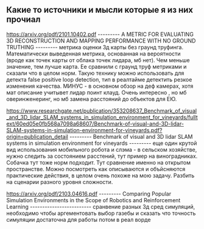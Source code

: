 ## Какие то источники и мысли которые я из них прочиал

https://arxiv.org/pdf/2101.10402.pdf --------- A METRIC FOR EVALUATING 3D RECONSTRUCTION AND MAPPING PERFORMANCE
WITH NO GROUND TRUTHING --------- метрика оценки 3д карты без граунд труфинга. Математически выведенная метрика, основанная на вероятности (вроде как точек карты от облака точек лидара, мб нет). Чем меньше значение, тем лучше карта. Ее сравнили с граунд труф метриками и сказали что в целом норм. Такую технику можно использовать для детекта false positive loop detection, тип в реалтайме детектить резкое изменения качества. МИНУС - в основном обзор на деф камерах, хотя мат описание учитывет лидар поинт клауд. Очень  интересно , но мб оверинженеринг, но мб замена расстояний до объектов для ЕЮ.

https://www.researchgate.net/publication/353208637_Benchmark_of_visual_and_3D_lidar_SLAM_systems_in_simulation_environment_for_vineyards/fulltext/60ed05e0fb568a7098a68607/Benchmark-of-visual-and-3D-lidar-SLAM-systems-in-simulation-environment-for-vineyards.pdf?origin=publication_detail --------- Benchmark of visual and 3D lidar SLAM
systems in simulation environment for vineyards ---------  еще один крутой вид использования мобильного робота и слэма - в сельском хозяйстве, нужно следить за состоянием расстений, тут пример на виноградниках. Собачка тут тоже норм подходит. Тут сравнение именно на открытом пространстве. Можно посмотреть как описываются и объйсняются практические действия, в целом очень похоже на мою задачу. Разбить на сценарии разного уровня сложности.

https://arxiv.org/pdf/2103.04616.pdf --------- Comparing Popular Simulation Environments in the Scope of Robotics and Reinforcement Learning ------------------------- сранвение разных 3д сред симуляций, необходимо чтобы аргементовать выбор газебы и сказать что точность симуляции достаточна для работы потом в реал ворде